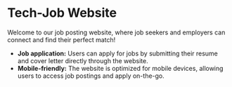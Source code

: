 # Tech-Job Website

Welcome to our job posting website, where job seekers and employers can connect and find their perfect match!

- **Job application:** Users can apply for jobs by submitting their resume and cover letter directly through the website.
- **Mobile-friendly:** The website is optimized for mobile devices, allowing users to access job postings and apply on-the-go.


